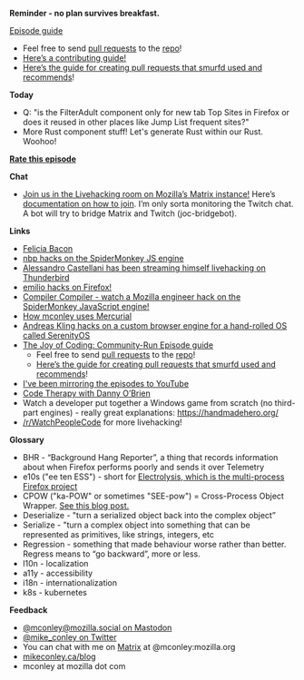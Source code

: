 **Reminder - no plan survives breakfast.**

[Episode guide](https://mikeconley.github.io/joy-of-coding-episode-guide/)

- Feel free to send [pull requests](https://help.github.com/articles/about-pull-requests/) to the [repo](https://github.com/mikeconley/joy-of-coding-episode-guide)!
- [Here’s a contributing guide!](https://github.com/mikeconley/joy-of-coding-episode-guide/blob/master/CONTRIBUTING.md)
- [Here’s the guide for creating pull requests that smurfd used and recommends](https://akrabat.com/the-beginners-guide-to-contributing-to-a-github-project/%20)!

**Today**

* Q: "is the FilterAdult component only for new tab Top Sites in Firefox or does it reused in other places like Jump List frequent sites?"
* More Rust component stuff! Let's generate Rust within our Rust. Woohoo!

**[Rate this episode](https://forms.gle/gw5Fhq5MEQdtUS9w8)**

**Chat**

- [Join us in the Livehacking room on Mozilla’s Matrix instance!](https://matrix.to/#/!enWuAmKDOEEPYejXRk:mozilla.org?via=mozilla.org&via=raim.ist) Here’s [documentation on how to join](https://wiki.mozilla.org/Matrix). I’m only sorta monitoring the Twitch chat. A bot will try to bridge Matrix and Twitch (joc-bridgebot).

**Links**

- [Felicia Bacon](https://www.youtube.com/channel/UCMtqVykGztIYmj7OpFf7oeQ/videos)
- [nbp hacks on the SpiderMonkey JS engine](https://www.twitch.tv/BackToTheCode)
- [Alessandro Castellani has been streaming himself livehacking on Thunderbird](https://www.youtube.com/c/AlessandroCastellani/videos)
- [emilio hacks on Firefox!](https://www.youtube.com/channel/UCYbsdvH4_52BFAijFVgYGgA)
- [Compiler Compiler - watch a Mozilla engineer hack on the SpiderMonkey JavaScript engine!](https://www.twitch.tv/codehag)
- [How mconley uses Mercurial](https://mikeconley.github.io/documents/How_mconley_uses_Mercurial_for_Mozilla_code)
- [Andreas Kling hacks on a custom browser engine for a hand-rolled OS called SerenityOS](https://www.youtube.com/playlist?list=PLMOpZvQB55be0Nfytz9q2KC_drvoKtkpS)
- [The Joy of Coding: Community-Run Episode guide](https://mikeconley.github.io/joy-of-coding-episode-guide/)
    - Feel free to send [pull requests](https://help.github.com/articles/about-pull-requests/) to the [repo](https://github.com/mikeconley/joy-of-coding-episode-guide)!
    - [Here’s the guide for creating pull requests that smurfd used and recommends](https://akrabat.com/the-beginners-guide-to-contributing-to-a-github-project/%20)!
- [I've been mirroring the episodes to YouTube](https://www.youtube.com/playlist?list=PLmaFLMwlbk8wKMvfEEzp9Hfdlid8VYpL5)
- [Code Therapy with Danny O’Brien](https://www.youtube.com/channel/UCDShi-SQdFVRnQrMla9G_kQ)
- Watch a developer put together a Windows game from scratch (no third-part engines) - really great explanations: https://handmadehero.org/
- [/r/WatchPeopleCode](https://www.reddit.com/r/WatchPeopleCode) for more livehacking!

**Glossary**

- BHR - “Background Hang Reporter”, a thing that records information about when Firefox performs poorly and sends it over Telemetry
- e10s ("ee ten ESS") - short for [Electrolysis, which is the multi-process Firefox project](https://wiki.mozilla.org/Electrolysis)
- CPOW ("ka-POW" or sometimes "SEE-pow") = Cross-Process Object Wrapper. [See this blog post.](http://mikeconley.ca/blog/2015/02/17/on-unsafe-cpow-usage-in-firefox-desktop-and-why-is-my-nightly-so-sluggish-with-e10s-enabled/)
- Deserialize - "turn a serialized object back into the complex object”
- Serialize - "turn a complex object into something that can be represented as primitives, like strings, integers, etc
- Regression - something that made behaviour worse rather than better. Regress means to “go backward”, more or less.
- l10n - localization
- a11y - accessibility
- i18n - internationalization
- k8s - kubernetes

**Feedback**

- [@mconley@mozilla.social on Mastodon](https://mozilla.social/@mconley)
- [@mike_conley on Twitter](https://twitter.com/mike_conley)
- You can chat with me on [Matrix](https://wiki.mozilla.org/Matrix) at @mconley:mozilla.org
- [mikeconley.ca/blog](http://mikeconley.ca/blog/)
- mconley at mozilla dot com